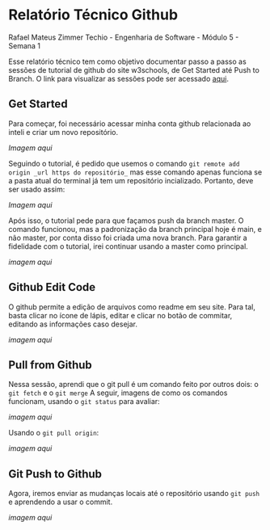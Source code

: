 # Relatório Técnico Github

Rafael Mateus Zimmer Techio - Engenharia de Software - Módulo 5 - Semana 1

Esse relatório técnico tem como objetivo documentar passo a passo as sessões de tutorial de github do site w3schools, de Get Started até Push to Branch. O link para visualizar as sessões pode ser acessado [aqui](https://www.w3schools.com/git/git_remote_getstarted.asp?remote=github).

## Get Started
Para começar, foi necessário acessar minha conta github relacionada ao inteli e criar um novo repositório.

_Imagem aqui_

Seguindo o tutorial, é pedido que usemos o comando ```git remote add origin _url https do repositório_``` mas esse comando apenas funciona se a pasta atual do terminal já tem um repositório incializado. Portanto, deve ser usado assim:

_Imagem aqui_

Após isso, o tutorial pede para que façamos push da branch master. O comando funcionou, mas a padronização da branch principal hoje é main, e não master, por conta disso foi criada uma nova branch. Para garantir a fidelidade com o tutorial, irei continuar usando a master como principal.

_imagem aqui_

## Github Edit Code

O github permite a edição de arquivos como readme em seu site. Para tal, basta clicar no ícone de lápis, editar e clicar no botão de commitar, editando as informações caso desejar.

_imagem aqui_

## Pull from Github

Nessa sessão, aprendi que o git pull é um comando feito por outros dois: o ```git fetch``` e o ```git merge```
A seguir, imagens de como os comandos funcionam, usando o ```git status``` para avaliar:

_imagem aqui_

Usando o ```git pull origin```:

_imagem aqui_

## Git Push to Github

Agora, iremos enviar as mudanças locais até o repositório usando ```git push``` e aprendendo a usar o commit.

_imagem aqui_